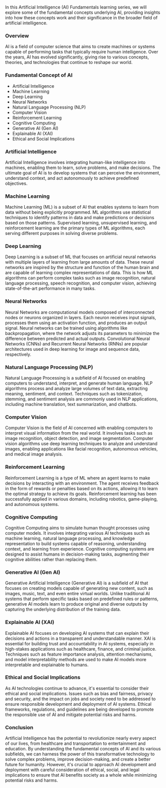 In this Artificial Intelligence (AI) Fundamentals learning series, we will explore some of the fundamental concepts underlying AI, providing insights into how these concepts work and their significance in the broader field of artificial intelligence. 

### Overview
AI is a field of computer science that aims to create machines or systems capable of performing tasks that typically require human intelligence. Over the years, AI has evolved significantly, giving rise to various concepts, theories, and technologies that continue to reshape our world.

### Fundamental Concept of AI
  + Artificial Intelligence
  + Machine Learning
  + Deep Learning
  + Neural Networks
  + Natural Language Processing (NLP)
  + Computer Vision
  + Reinforcement Learning
  + Cognitive Computing
  + Generative AI (Gen AI)
  + Explainable AI (XAI)
  + Ethical and Social Implications

### Artificial Intelligence
Artificial Intelligence involves integrating human-like intelligence into machines, enabling them to learn, solve problems, and make decisions. The ultimate goal of AI is to develop systems that can perceive the environment, understand context, and act autonomously to achieve predefined objectives.

### Machine Learning
Machine Learning (ML) is a subset of AI that enables systems to learn from data without being explicitly programmed. ML algorithms use statistical techniques to identify patterns in data and make predictions or decisions based on those patterns. Supervised learning, unsupervised learning, and reinforcement learning are the primary types of ML algorithms, each serving different purposes in solving diverse problems.

### Deep Learning
Deep Learning is a subset of ML that focuses on artificial neural networks with multiple layers of learning from large amounts of data. These neural networks are inspired by the structure and function of the human brain and are capable of learning complex representations of data. This is how ML algorithms can perform complex tasks such as image recognition, natural language processing, speech recognition, and computer vision, achieving state-of-the-art performance in many tasks.

### Neural Networks
Neural Networks are computational models composed of interconnected nodes or neurons organized in layers. Each neuron receives input signals, processes them using an activation function, and produces an output signal. Neural networks can be trained using algorithms like backpropagation, where the network adjusts its parameters to minimize the difference between predicted and actual outputs. Convolutional Neural Networks (CNNs) and Recurrent Neural Networks (RNNs) are popular architectures used in deep learning for image and sequence data, respectively.

### Natural Language Processing (NLP)
Natural Language Processing is a subfield of AI focused on enabling computers to understand, interpret, and generate human language. NLP algorithms process and analyze large volumes of text data, extracting meaning, sentiment, and context. Techniques such as tokenization, stemming, and sentiment analysis are commonly used in NLP applications, including machine translation, text summarization, and chatbots.

### Computer Vision
Computer Vision is the field of AI concerned with enabling computers to interpret visual information from the real world. It involves tasks such as image recognition, object detection, and image segmentation. Computer vision algorithms use deep learning techniques to analyze and understand images, enabling applications like facial recognition, autonomous vehicles, and medical image analysis.

### Reinforcement Learning
Reinforcement Learning is a type of ML where an agent learns to make decisions by interacting with an environment. The agent receives feedback in the form of rewards or penalties based on its actions, allowing it to learn the optimal strategy to achieve its goals. Reinforcement learning has been successfully applied in various domains, including robotics, game-playing, and autonomous systems.

### Cognitive Computing
Cognitive Computing aims to simulate human thought processes using computer models. It involves integrating various AI techniques such as machine learning, natural language processing, and knowledge representation to build systems capable of reasoning, understanding context, and learning from experience. Cognitive computing systems are designed to assist humans in decision-making tasks, augmenting their cognitive abilities rather than replacing them.

### Generative AI (Gen AI)
Generative Artificial Intelligence (Generative AI) is a subfield of AI that focuses on creating models capable of generating new content, such as images, music, text, and even entire virtual worlds. Unlike traditional AI systems that perform specific tasks based on predefined rules or patterns, generative AI models learn to produce original and diverse outputs by capturing the underlying distribution of the training data.

### Explainable AI (XAI)
Explainable AI focuses on developing AI systems that can explain their decisions and actions in a transparent and understandable manner. XAI is essential for building trust and accountability in AI systems, especially in high-stakes applications such as healthcare, finance, and criminal justice. Techniques such as feature importance analysis, attention mechanisms, and model interpretability methods are used to make AI models more interpretable and explainable to humans.

### Ethical and Social Implications
As AI technologies continue to advance, it's essential to consider their ethical and social implications. Issues such as bias and fairness, privacy and security, and the impact on jobs and society need to be addressed to ensure responsible development and deployment of AI systems. Ethical frameworks, regulations, and guidelines are being developed to promote the responsible use of AI and mitigate potential risks and harms.

### Conclusion
Artificial Intelligence has the potential to revolutionize nearly every aspect of our lives, from healthcare and transportation to entertainment and education. By understanding the fundamental concepts of AI and its various subfields, we can harness the power of this transformative technology to solve complex problems, improve decision-making, and create a better future for humanity. However, it's crucial to approach AI development and deployment with careful consideration of ethical, social, and legal implications to ensure that AI benefits society as a whole while minimizing potential risks and harms.
